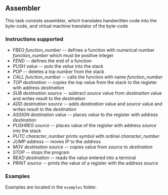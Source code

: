## Assembler

This task consists assembler, which translates handwritten code into the byte-code, and virtual machine translator of the byte-code

### Instructions supported
- _FBEG function_number_ -- defines a function with numerical number _function_number_ which must be positive integer
- _FEND_ -- defines the end of a function
- _PUSH value_ -- puts the _value_ into the stack
- _POP_ -- deletes a top number from the stack
- _CALL function_number_ -- calls the function with name _function_number_
- _TOP destination_ -- copies the top value from the stack to the register with address _destination_
- _SUB destination source_ -- subtract _source_ value from _destination_ value and writes result to the _destination_
- _ADD destination source_ -- adds _destination_ value and _source_ value and writes result to the _destination_
- _ASSIGN destination value_ -- places _value_ to the register with address _destination_
- _PUSHREG source_ -- places value of the register with address _source_ into the stack
- _PUTC character_number_ prints symbol with ordinal _character_number_
- _JUMP address_ -- moves IP to the _address_
- _MOV destination source_ -- copies value from _source_ to _destination_
- _STOP_ -- stops the program
- _READ destination_ -- reads the value entered into a terminal
- _PRINT source_ -- prints the value of a register with the address _source_


### Examples
Examples are located in the `examples` folder.
